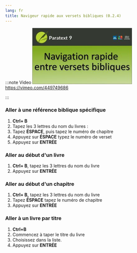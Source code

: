 ```yaml
---
lang: fr
title: Navigeur rapide aux versets bibliques (0.2.4)
---
```


:::note Video
[![0.2.4](../../media/0.2.4.png)](https://vimeo.com/449749686)  
https://vimeo.com/449749686
 
:::

### Aller à une référence biblique spécifique

1.  **Ctrl+ B**
1.  Tapez les 3 lettres du nom du livres :
1.  Tapez **ÉSPACE**, puis tapez le numéro de chapitre
1.  Appuyez sur **ÉSPACE** typez le numéro de verset
1.  Appuyez sur  **ENTRÉE**

### Aller au début d'un livre

1.  **Ctrl+ B**, tapez les 3 lettres du nom du livre 
2.  Appuyez sur **ENTRÉE**

### Aller au début d'un chapitre

1.  **Ctrl+ B,** tapez les 3 lettres du nom du livre
1.  Tapez **ÉSPACE** tapez le numéro de chapitre 
1.  Appuyez sur **ENTRÉE**

### Aller à un livre par titre

1.  **Ctrl+B**
1.  Commencez à taper le titre du livre
1.  Choisissez dans la liste.
1.  Appuyez sur **ENTRÉE**